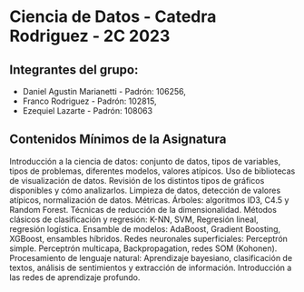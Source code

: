 # Ciencia de Datos - Catedra Rodriguez - 2C 2023

## Integrantes del grupo:
 * Daniel Agustin Marianetti - Padrón: 106256,
 * Franco Rodriguez - Padrón: 102815,
 * Ezequiel Lazarte - Padrón: 108063
 
## Contenidos Mínimos de la Asignatura
Introducción a la ciencia de datos: conjunto de datos, tipos de variables, tipos de problemas, diferentes modelos, valores atípicos. Uso de bibliotecas de visualización de datos. Revisión de los distintos tipos de gráficos disponibles y cómo analizarlos. Limpieza de datos, detección de valores atípicos, normalización de datos. Métricas. Árboles: algoritmos ID3, C4.5 y Random Forest. Técnicas de reducción de la dimensionalidad. Métodos clásicos de clasificación y regresión: K-NN, SVM, Regresión lineal, regresión logística. Ensamble de modelos: AdaBoost, Gradient Boosting, XGBoost, ensambles híbridos. Redes neuronales superficiales: Perceptrón simple. Perceptrón multicapa, Backpropagation, redes SOM (Kohonen). Procesamiento de lenguaje natural: Aprendizaje bayesiano, clasificación de textos, análisis de sentimientos y extracción de información. Introducción a las redes de aprendizaje profundo.
